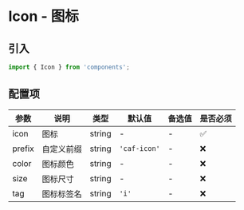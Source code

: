 # Icon - 图标

## 引入
```jsx
import { Icon } from 'components';
```

## 配置项
| 参数 | 说明 | 类型 | 默认值 |备选值 | 是否必须 |
| --- | --- | --- | --- | --- | --- |
| icon | 图标 | string | - | - | ✅  |
| prefix | 自定义前缀 | string | `'caf-icon'` | - | ❌ |
| color | 图标颜色 | string | - | - | ❌ |
| size | 图标尺寸 | string | - | - | ❌ |
| tag | 图标标签名 | string | `'i'` | - | ❌ |
